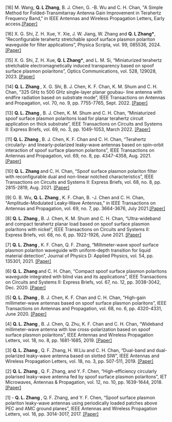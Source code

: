 





[16] M. Wang,  <strong> Q. L Zhang</strong>, B. J. Chen, G. -B. Wu and C. H. Chan, "A Simple Method for Folded-Transmitarray Antenna Gain Improvement in Terahertz Frequency Band," in IEEE Antennas and Wireless Propagation Letters, Early access.[[Paper]](https://doi.org/10.1109/LCOMM.2021.3081593) 

[16]	X. G. Shi, Z. H. Xue, Y. Xie, J. W. Jiang, W. Zhang and  <strong> Q. L Zhang*</strong>, “Reconfigurable terahertz stretchable spoof surface plasmon polariton waveguide for filter applications”, Physica Scripta, vol. 99, 085536, 2024. [[Paper]](https://doi.org/10.1109/LCOMM.2021.3081593)

[15]	X. G. Shi, Z. H. Xue, <strong> Q. L Zhang*</strong>, and L. M. Si, “Miniaturized terahertz stretchable electromagnetically induced transparency based on spoof surface plasmon polaritons”, Optics Communications, vol. 528, 129028, 2023. [[Paper]](https://doi.org/10.1109/LCOMM.2021.3081593)

[14]	 <strong>Q. L. Zhang </strong>, X. G. Shi, B. J. Chen, K. F. Chan, K. M. Shum and C. H. Chan, “325 GHz to 500 GHz single-layer planar goubau- line antenna with endfire radiation based on substrate mode”, IEEE Transactions on Antennas and Propagation, vol. 70, no. 9, pp. 7755-7765, Sept. 2022. [[Paper]](https://doi.org/10.1109/LCOMM.2021.3081593)

[13]	 <strong>Q. L. Zhang </strong>, B. J. Chen, K. M. Shum and C. H. Chan, “Miniaturized spoof surface plasmon polaritons load for planar terahertz circuit application on thick substrate”, IEEE Transactions on Circuits and Systems II: Express Briefs, vol. 69, no. 3, pp. 1049-1053, March 2022. [[Paper]](https://doi.org/10.1109/LCOMM.2021.3081593)

[11]	 <strong>Q. L. Zhang </strong>, B. J. Chen, K. F. Chan and C. H. Chan, “Terahertz circularly- and linearly-polarized leaky-wave antennas based on spin–orbit interaction of spoof surface plasmon polaritons”, IEEE Transactions on Antennas and Propagation, vol. 69, no. 8, pp. 4347-4358, Aug. 2021. [[Paper]](https://doi.org/10.1109/LCOMM.2021.3081593)

[10]	 <strong>Q. L. Zhang </strong> and C. H. Chan, “Spoof surface plasmon polariton filter with reconfigurable dual and non-linear notched characteristics”, IEEE Transactions on Circuits and Systems II: Express Briefs, vol. 68, no. 8, pp. 2815-2819, Aug. 2021. [[Paper]](https://doi.org/10.1109/LCOMM.2021.3081593)

[9]  G.  B. Wu, <strong>Q. L. Zhang </strong>, K. F. Chan, B. -J. Chen and C. H. Chan, "Amplitude-Modulated Leaky-Wave Antennas," in IEEE Transactions on Antennas and Propagation, vol. 69, no. 7, pp. 3664-3676, July 2021.[[Paper]](https://doi.org/10.1109/LCOMM.2021.3081593)

[8]	 <strong>Q. L. Zhang </strong>, B. J. Chen, K. M. Shum and C. H. Chan, “Ultra-wideband and compact terahertz planar load based on spoof surface plasmon polaritons with nickel”, IEEE Transactions on Circuits and Systems II: Express Briefs, vol. 68, no. 6, pp. 1922-1926, June 2021. [[Paper]](https://doi.org/10.1109/LCOMM.2021.3081593)

[7]	 <strong>Q. L. Zhang </strong>, K. F. Chan, Q. F. Zhang, “Millimeter-wave spoof surface plasmon polariton waveguide with uniform-depth transition for liquid material detection”, Journal of Physics D: Applied Physics, vol. 54, pp. 135301, 2021. [[Paper]](https://doi.org/10.1109/LCOMM.2021.3081593)

[6]	 <strong>Q. L. Zhang </strong> and C. H. Chan, “Compact spoof surface plasmon polaritons waveguide integrated with blind vias and its applications”, IEEE Transactions on Circuits and Systems II: Express Briefs, vol. 67, no. 12, pp. 3038-3042, Dec. 2020. [[Paper]](https://doi.org/10.1109/LCOMM.2021.3081593)

[5]	 <strong>Q. L. Zhang </strong>, B. J. Chen, K. F. Chan and C. H. Chan, “High-gain millimeter-wave antennas based on spoof surface plasmon polaritons”, IEEE Transactions on Antennas and Propagation, vol. 68, no. 6, pp. 4320-4331, June 2020. [[Paper]](https://doi.org/10.1109/LCOMM.2021.3081593)

[4]	 <strong>Q. L. Zhang </strong>, B. J. Chen, Q. Zhu, K. F. Chan and C. H. Chan, “Wideband millimeter-wave antenna with low cross-polarization based on spoof surface plasmon polaritons”, IEEE Antennas and Wireless Propagation Letters, vol. 18, no. 8, pp. 1681-1685, 2019. [[Paper]](https://doi.org/10.1109/LCOMM.2021.3081593)

[3]	 <strong>Q. L. Zhang </strong>, Q. F. Zhang, H. W.Liu and C. H. Chan, “Dual-band and dual-polarized leaky-wave antenna based on slotted SIW”, IEEE Antennas and Wireless Propagation Letters, vol. 18, no. 3, pp. 507-511, 2019. [[Paper]](https://doi.org/10.1109/LCOMM.2021.3081593)

[2]	 <strong>Q. L. Zhang </strong>, Q. F. Zhang, and Y. F. Chen, “High-efficiency circularly polarised leaky-wave antenna fed by spoof surface plasmon polaritons”, IET Microwaves, Antennas & Propagation, vol. 12, no. 10, pp. 1639-1644, 2018. [[Paper]](https://doi.org/10.1109/LCOMM.2021.3081593)

[1]	- <strong>Q. L. Zhang </strong>, Q. F. Zhang, and Y. F. Chen, “Spoof surface plasmon polariton leaky-wave antennas using periodically loaded patches above PEC and AMC ground planes”, IEEE Antennas and Wireless Propagation Letters, vol. 16, pp. 3014-3017, 2017. [[Paper]](https://doi.org/10.1109/LCOMM.2021.3081593)

